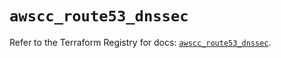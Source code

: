 # `awscc_route53_dnssec`

Refer to the Terraform Registry for docs: [`awscc_route53_dnssec`](https://registry.terraform.io/providers/hashicorp/awscc/0.70.0/docs/resources/route53_dnssec).
